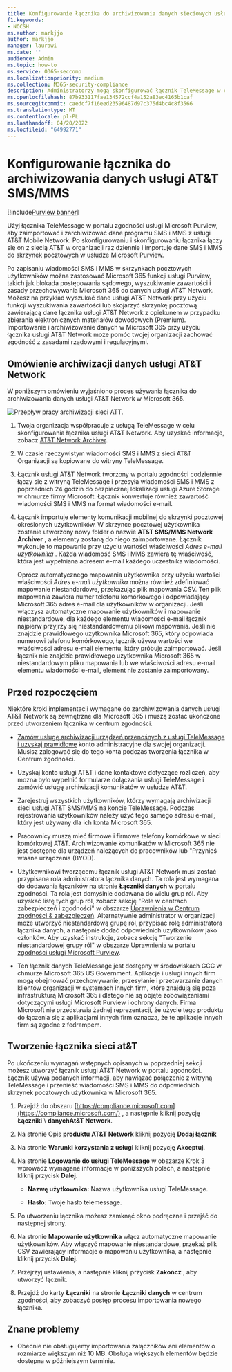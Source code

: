 ```yaml
---
title: Konfigurowanie łącznika do archiwizowania danych sieciowych usługi AT&T SMS/MMS
f1.keywords:
- NOCSH
ms.author: markjjo
author: markjjo
manager: laurawi
ms.date: ''
audience: Admin
ms.topic: how-to
ms.service: O365-seccomp
ms.localizationpriority: medium
ms.collection: M365-security-compliance
description: Administratorzy mogą skonfigurować łącznik TeleMessage w celu importowania i archiwizowania danych programu SMS i MMS z usługi AT&T Mobile Network. Dzięki temu można archiwizować dane ze źródeł danych innych firm w usłudze Microsoft Purview, aby można było zarządzać danymi innych firm za pomocą funkcji zgodności, takich jak archiwizowanie prawne, wyszukiwanie zawartości i zasady przechowywania.
ms.openlocfilehash: 87b933117fae134572ccf4a152a83ec4165b1caf
ms.sourcegitcommit: caedcf7f16eed23596487d97c375d4bc4c8f3566
ms.translationtype: MT
ms.contentlocale: pl-PL
ms.lasthandoff: 04/20/2022
ms.locfileid: "64992771"
---
```

# <a name="set-up-a-connector-to-archive-att-smsmms-data"></a>Konfigurowanie łącznika do archiwizowania danych usługi AT&T SMS/MMS

[!include[Purview banner](../includes/purview-rebrand-banner.md)]

Użyj łącznika TeleMessage w portalu zgodności usługi Microsoft Purview, aby zaimportować i zarchiwizować dane programu SMS i MMS z usługi AT&T Mobile Network. Po skonfigurowaniu i skonfigurowaniu łącznika łączy się on z siecią AT&T w organizacji raz dziennie i importuje dane SMS i MMS do skrzynek pocztowych w usłudze Microsoft Purview.

Po zapisaniu wiadomości SMS i MMS w skrzynkach pocztowych użytkowników można zastosować Microsoft 365 funkcji usługi Purview, takich jak blokada postępowania sądowego, wyszukiwanie zawartości i zasady przechowywania Microsoft 365 do danych usługi AT&T Network. Możesz na przykład wyszukać dane usługi AT&T Network przy użyciu funkcji wyszukiwania zawartości lub skojarzyć skrzynkę pocztową zawierającą dane łącznika usługi AT&T Network z opiekunem w przypadku zbierania elektronicznych materiałów dowodowych (Premium). Importowanie i archiwizowanie danych w Microsoft 365 przy użyciu łącznika usługi AT&T Network może pomóc twojej organizacji zachować zgodność z zasadami rządowymi i regulacyjnymi.

## <a name="overview-of-archiving-att-network-data"></a>Omówienie archiwizacji danych usługi AT&T Network

W poniższym omówieniu wyjaśniono proces używania łącznika do archiwizowania danych usługi AT&T Network w Microsoft 365.

![Przepływ pracy archiwizacji sieci ATT.](../media/ATTNetworkConnectorWorkflow.png)

1. Twoja organizacja współpracuje z usługą TeleMessage w celu skonfigurowania łącznika usługi AT&T Network. Aby uzyskać informacje, zobacz [AT&T Network Archiver](https://www.telemessage.com/office365-activation-for-atnt-network-archiver/).

2. W czasie rzeczywistym wiadomości SMS i MMS z sieci AT&T Organizacji są kopiowane do witryny TeleMessage.

3. Łącznik usługi AT&T Network tworzony w portalu zgodności codziennie łączy się z witryną TeleMessage i przesyła wiadomości SMS i MMS z poprzednich 24 godzin do bezpiecznej lokalizacji usługi Azure Storage w chmurze firmy Microsoft. Łącznik konwertuje również zawartość wiadomości SMS i MMS na format wiadomości e-mail.

4. Łącznik importuje elementy komunikacji mobilnej do skrzynki pocztowej określonych użytkowników. W skrzynce pocztowej użytkownika zostanie utworzony nowy folder o nazwie **AT&T SMS/MMS Network Archiver** , a elementy zostaną do niego zaimportowane. Łącznik wykonuje to mapowanie przy użyciu wartości właściwości *Adres e-mail użytkownika* . Każda wiadomość SMS i MMS zawiera tę właściwość, która jest wypełniana adresem e-mail każdego uczestnika wiadomości.
 
   Oprócz automatycznego mapowania użytkownika przy użyciu wartości właściwości *Adres e-mail użytkownika* można również zdefiniować mapowanie niestandardowe, przekazując plik mapowania CSV. Ten plik mapowania zawiera numer telefonu komórkowego i odpowiadający Microsoft 365 adres e-mail dla użytkowników w organizacji. Jeśli włączysz automatyczne mapowanie użytkowników i mapowanie niestandardowe, dla każdego elementu wiadomości e-mail łącznik najpierw przyjrzy się niestandardowemu plikowi mapowania. Jeśli nie znajdzie prawidłowego użytkownika Microsoft 365, który odpowiada numerowi telefonu komórkowego, łącznik używa wartości we właściwości adresu e-mail elementu, który próbuje zaimportować. Jeśli łącznik nie znajdzie prawidłowego użytkownika Microsoft 365 w niestandardowym pliku mapowania lub we właściwości adresu e-mail elementu wiadomości e-mail, element nie zostanie zaimportowany.

## <a name="before-you-begin"></a>Przed rozpoczęciem

Niektóre kroki implementacji wymagane do zarchiwizowania danych usługi AT&T Network są zewnętrzne dla Microsoft 365 i muszą zostać ukończone przed utworzeniem łącznika w centrum zgodności.

- [Zamów usługę archiwizacji urządzeń przenośnych z usługi TeleMessage i uzyskaj prawidłowe](https://www.telemessage.com/mobile-archiver/order-mobile-archiver-for-o365/) konto administracyjne dla swojej organizacji. Musisz zalogować się do tego konta podczas tworzenia łącznika w Centrum zgodności.

- Uzyskaj konto usługi AT&T i dane kontaktowe dotyczące rozliczeń, aby można było wypełnić formularze dołączania usługi TeleMessage i zamówić usługę archiwizacji komunikatów w usłudze AT&T.

- Zarejestruj wszystkich użytkowników, którzy wymagają archiwizacji sieci usługi AT&T SMS/MMS na koncie TeleMessage. Podczas rejestrowania użytkowników należy użyć tego samego adresu e-mail, który jest używany dla ich konta Microsoft 365.

- Pracownicy muszą mieć firmowe i firmowe telefony komórkowe w sieci komórkowej AT&T. Archiwizowanie komunikatów w Microsoft 365 nie jest dostępne dla urządzeń należących do pracowników lub "Przynieś własne urządzenia (BYOD).

- Użytkownikowi tworzącemu łącznik usługi AT&T Network musi zostać przypisana rola administratora łącznika danych. Ta rola jest wymagana do dodawania łączników na stronie **Łączniki danych** w portalu zgodności. Ta rola jest domyślnie dodawana do wielu grup ról. Aby uzyskać listę tych grup ról, zobacz sekcję "Role w centrach zabezpieczeń i zgodności" w obszarze [Uprawnienia w Centrum zgodności & zabezpieczeń](../security/office-365-security/permissions-in-the-security-and-compliance-center.md#roles-in-the-security--compliance-center). Alternatywnie administrator w organizacji może utworzyć niestandardową grupę ról, przypisać rolę administratora łącznika danych, a następnie dodać odpowiednich użytkowników jako członków. Aby uzyskać instrukcje, zobacz sekcję "Tworzenie niestandardowej grupy ról" w obszarze [Uprawnienia w portalu zgodności usługi Microsoft Purview](microsoft-365-compliance-center-permissions.md#create-a-custom-role-group).

- Ten łącznik danych TeleMessage jest dostępny w środowiskach GCC w chmurze Microsoft 365 US Government. Aplikacje i usługi innych firm mogą obejmować przechowywanie, przesyłanie i przetwarzanie danych klientów organizacji w systemach innych firm, które znajdują się poza infrastrukturą Microsoft 365 i dlatego nie są objęte zobowiązaniami dotyczącymi usługi Microsoft Purview i ochrony danych. Firma Microsoft nie przedstawia żadnej reprezentacji, że użycie tego produktu do łączenia się z aplikacjami innych firm oznacza, że te aplikacje innych firm są zgodne z fedrampem.

## <a name="create-a-att-network-connector"></a>Tworzenie łącznika sieci at&T

Po ukończeniu wymagań wstępnych opisanych w poprzedniej sekcji możesz utworzyć łącznik usługi AT&T Network w portalu zgodności. Łącznik używa podanych informacji, aby nawiązać połączenie z witryną TeleMessage i przenieść wiadomości SMS i MMS do odpowiednich skrzynek pocztowych użytkownika w Microsoft 365.

1. Przejdź do obszaru [https://compliance.microsoft.com](https://compliance.microsoft.com/) , a następnie kliknij pozycję **Łączniki** \  **danychAt&T Network**.

2. Na stronie Opis **produktu AT&T Network** kliknij pozycję **Dodaj łącznik**

3. Na stronie **Warunki korzystania z usługi** kliknij pozycję **Akceptuj**.

4. Na stronie **Logowanie do usługi TeleMessage** w obszarze Krok 3 wprowadź wymagane informacje w poniższych polach, a następnie kliknij przycisk **Dalej**.

   - **Nazwę użytkownika:** Nazwa użytkownika usługi TeleMessage.

   - **Hasło:** Twoje hasło telemessage.

5. Po utworzeniu łącznika możesz zamknąć okno podręczne i przejść do następnej strony.

6. Na stronie **Mapowanie użytkownika** włącz automatyczne mapowanie użytkowników. Aby włączyć mapowanie niestandardowe, przekaż plik CSV zawierający informacje o mapowaniu użytkownika, a następnie kliknij przycisk **Dalej**.

7. Przejrzyj ustawienia, a następnie kliknij przycisk **Zakończ** , aby utworzyć łącznik.

8. Przejdź do karty **Łączniki** na stronie **Łączniki danych** w centrum zgodności, aby zobaczyć postęp procesu importowania nowego łącznika.

## <a name="known-issues"></a>Znane problemy

- Obecnie nie obsługujemy importowania załączników ani elementów o rozmiarze większym niż 10 MB. Obsługa większych elementów będzie dostępna w późniejszym terminie.
